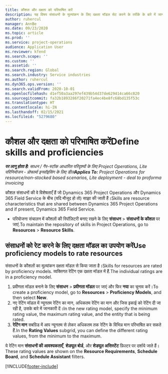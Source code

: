 ```yaml
---
title: कौशल और दक्षता को परिभाषित करें
description: यह विषय संसाधनों के मूल्यांकन के लिए दक्षता मॉडल सेट करने के तरीके के बारे में जानकारी देता है.
author: ruhercul
manager: AnnBe
ms.date: 09/23/2020
ms.topic: article
ms.prod: ''
ms.service: project-operations
audience: Application User
ms.reviewer: kfend
ms.search.scope: ''
ms.custom: ''
ms.assetid: ''
ms.search.region: Global
ms.search.industry: Service industries
ms.author: ruhercul
ms.dyn365.ops.version: ''
ms.search.validFrom: 2020-10-01
ms.openlocfilehash: d1ef50a3aa297ef439b54d37de629414ca66c820
ms.sourcegitcommit: fa32b1893286f20271fa4ec4be8fc68bd135f53c
ms.translationtype: HT
ms.contentlocale: hi-IN
ms.lasthandoff: 02/15/2021
ms.locfileid: "5279680"
---
```

# <a name="define-skills-and-proficiencies"></a><span data-ttu-id="6165b-103">कौशल और दक्षता को परिभाषित करें</span><span class="sxs-lookup"><span data-stu-id="6165b-103">Define skills and proficiencies</span></span>

<span data-ttu-id="6165b-104">_**पर लागू होता है:** साधन / गैर-स्टॉक आधारित परिदृश्यों के लिए Project Operations, Lite परिनियोजन - प्रोफार्मा इनवॉइसिंग के लिए डील_</span><span class="sxs-lookup"><span data-stu-id="6165b-104">_**Applies To:** Project Operations for resource/non-stocked based scenarios, Lite deployment - deal to proforma invoicing_</span></span>

<span data-ttu-id="6165b-105">कौशल संसाधनों की वे विशेषताएँ हैं जो Dynamics 365 Project Operations और Dynamics 365 Field Service के बीच (यदि मौजूद हो तो) साझा की जाती हैं।</span><span class="sxs-lookup"><span data-stu-id="6165b-105">Skills are resource characteristics that are shared between Dynamics 365 Project Operations and if present, Dynamics 365 Field Service.</span></span> 

- <span data-ttu-id="6165b-106">परियोजना संचालन में कौशलों की रिपॉज़िटरी बनाए रखने के लिए **संसाधन** \> **संसाधनों के कौशल** पर जाएं.</span><span class="sxs-lookup"><span data-stu-id="6165b-106">To maintain the repository of skills in Project Operations, go to **Resources** \> **Resource Skills**.</span></span> 

## <a name="use-proficiency-models-to-rate-resources"></a><span data-ttu-id="6165b-107">संसाधनों को रेट करने के लिए दक्षता मॉडल का उपयोग करें</span><span class="sxs-lookup"><span data-stu-id="6165b-107">Use proficiency models to rate resources</span></span>

<span data-ttu-id="6165b-108">संसाधनों के कौशलों का मूल्यांकन दक्षता मॉडल से किया जाता है।</span><span class="sxs-lookup"><span data-stu-id="6165b-108">Skills for resources are rated by proficiency models.</span></span> <span data-ttu-id="6165b-109">व्यक्तिगत रेटिंग एक दक्षता मॉडल में हैं.</span><span class="sxs-lookup"><span data-stu-id="6165b-109">The individual ratings are in a proficiency model.</span></span> 

1. <span data-ttu-id="6165b-110">प्रवीणता मॉडल बनाने के लिए **संसाधन** \> **प्रवीणता मॉडल** पर जाएं और फिर **नया** का चुनाव करें।</span><span class="sxs-lookup"><span data-stu-id="6165b-110">To create a proficiency model, go to **Resources** \> **Proficiency Models**, and then select **New**.</span></span>
2. <span data-ttu-id="6165b-111">नए रेटिंग मॉडल में न्यूनतम रेटिंग का मान, अधिकतम रेटिंग का मान और जिस इकाई को रेटिंग दी जा रही है, उसके बारे में जानकारी दें।</span><span class="sxs-lookup"><span data-stu-id="6165b-111">In the new rating model, specify the minimum rating value, the maximum rating value, and the entity that is being rated.</span></span>
3. <span data-ttu-id="6165b-112">**रेटिंग मान** सबग्रिड में आप न्यूनतम से लेकर अधिकतम तक रेटिंग के विभिन्न मान परिभाषित कर सकते हैं.</span><span class="sxs-lookup"><span data-stu-id="6165b-112">In the **Rating Values** subgrid, you can define the different rating values, from the minimum to the maximum.</span></span>


<span data-ttu-id="6165b-113">ये रेटिंग मान **संसाधनों की आवश्यकताएँ**, **शेड्यूल बोर्ड**, और **शेड्यूल असिस्टेंट** फ़िल्टर पर दर्शाये जाते हैं।</span><span class="sxs-lookup"><span data-stu-id="6165b-113">These rating values are shown on the **Resource Requirements**, **Schedule Board**, and **Schedule Assistant** filters.</span></span>


[!INCLUDE[footer-include](../includes/footer-banner.md)]